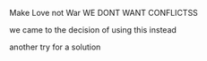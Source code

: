 Make Love not War
WE DONT WANT CONFLICTSS

we came to the decision of using this instead

another try for a solution
